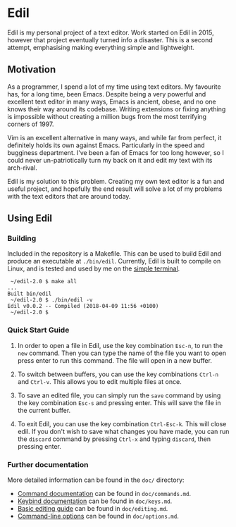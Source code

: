 # Edil

Edil is my personal project of a text editor. Work started on
Edil in 2015, however that project eventually turned info a
disaster. This is a second attempt, emphasising making everything
simple and lightweight.

## Motivation

As a programmer, I spend a lot of my time using text editors.
My favourite has, for a long time, been Emacs. Despite being
a very powerful and excellent text editor in many ways, Emacs
is ancient, obese, and no one knows their way around its codebase.
Writing extensions or fixing anything is impossible without creating
a million bugs from the most terrifying corners of 1997.

Vim is an excellent alternative in many ways, and while far
from perfect, it definitely holds its own against Emacs.
Particularly in the speed and bugginess department. I've been a
fan of Emacs for too long however, so I could never
un-patriotically turn my back on it and edit my text with its
arch-rival.

Edil is my solution to this problem. Creating my own text editor
is a fun and useful project, and hopefully the end result will solve
a lot of my problems with the text editors that are around today.

## Using Edil

### Building

Included in the repository is a Makefile. This can be used to build
Edil and produce an executable at `./bin/edil`. Currently, Edil is
built to compile on Linux, and is tested and used by me on the
[simple terminal](https://st.suckless.org/).

```
 ~/edil-2.0 $ make all
...
Built bin/edil
 ~/edil-2.0 $ ./bin/edil -v
Edil v0.0.2 -- Compiled (2018-04-09 11:56 +0100)
 ~/edil-2.0 $
```

### Quick Start Guide

1. In order to open a file in Edil, use the key combination `Esc-n`,
   to run the `new` command. Then you can type the name of the file
   you want to open press enter to run this command. The file will
   open in a new buffer.

2. To switch between buffers, you can use the key combinations
   `Ctrl-n` and `Ctrl-v`. This allows you to edit multiple files at
   once.

3. To save an edited file, you can simply run the `save` command by
   using the key combination `Esc-s` and pressing enter. This will
   save the file in the current buffer.

4. To exit Edil, you can use the key combination `Ctrl-Esc-k`. This
   will close edil. If you don't wish to save what changes you have
   made, you can run the `discard` command by pressing `Ctrl-x` and
   typing `discard`, then pressing enter.

### Further documentation

More detailed information can be found in the `doc/` directory:

* [Command documentation](doc/commands.md) can be found in `doc/commands.md`.
* [Keybind documentation](doc/keys.md) can be found in `doc/keys.md`.
* [Basic editing guide](doc/editing.md) can be found in `doc/editing.md`.
* [Command-line options](doc/options.md) can be found in `doc/options.md`.
